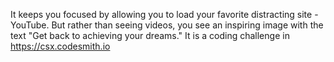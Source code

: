 It keeps you focused by allowing you to load your favorite distracting site - YouTube. But rather than seeing videos, you see an inspiring image with the text "Get back to achieving your dreams."
It is a coding challenge in https://csx.codesmith.io
